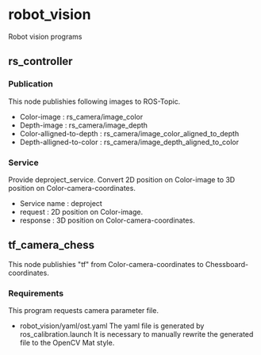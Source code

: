 # robot_vision
Robot vision programs
## rs_controller
### Publication 
This node publishies following images to ROS-Topic.
- Color-image :             rs_camera/image_color
- Depth-image :             rs_camera/image_depth
- Color-alligned-to-depth : rs_camera/image_color_aligned_to_depth
- Depth-alligned-to-color : rs_camera/image_depth_aligned_to_color
### Service
Provide deproject_service.
Convert 2D position on Color-image to 3D position on Color-camera-coordinates.
- Service name : deproject
- request : 2D position on Color-image.
- response : 3D position on Color-camera-coordinates.

## tf_camera_chess
This node publishies "tf" from Color-camera-coordinates to Chessboard-coordinates.
### Requirements
This program requests camera parameter file.
- robot_vision/yaml/ost.yaml
The yaml file is generated by ros_calibration.launch
It is necessary to manually rewrite the generated file to the OpenCV Mat style.
